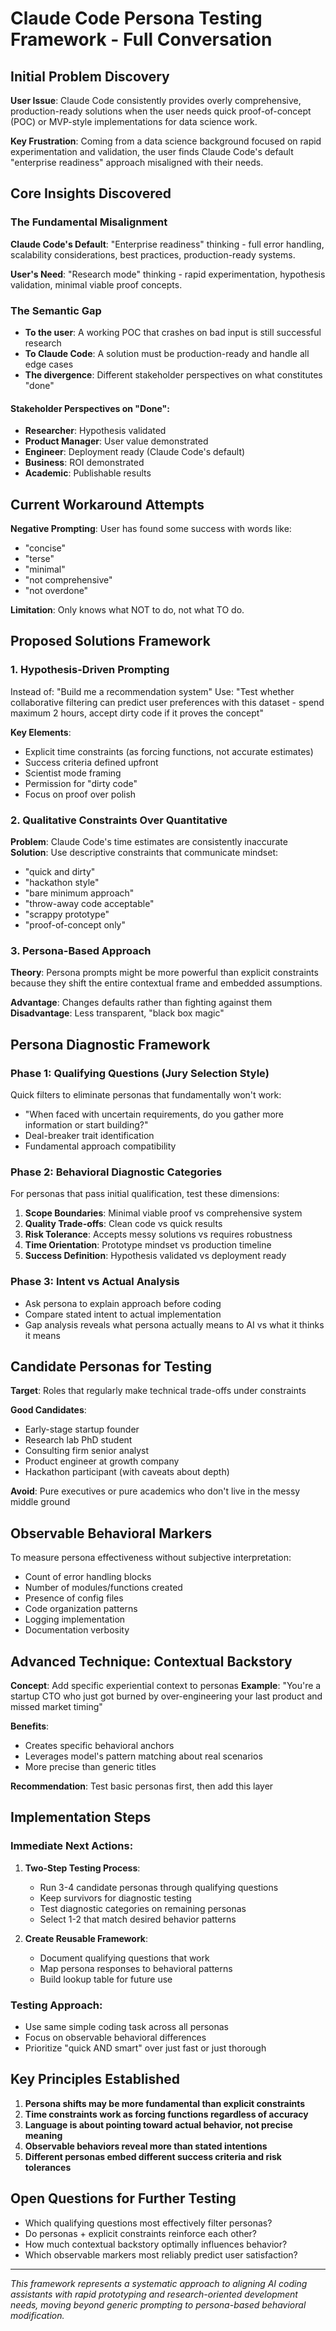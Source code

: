 # Claude Code Persona Testing Framework - Full Conversation

## Initial Problem Discovery

**User Issue**: Claude Code consistently provides overly comprehensive, production-ready solutions when the user needs quick proof-of-concept (POC) or MVP-style implementations for data science work.

**Key Frustration**: Coming from a data science background focused on rapid experimentation and validation, the user finds Claude Code's default "enterprise readiness" approach misaligned with their needs.

## Core Insights Discovered

### The Fundamental Misalignment

**Claude Code's Default**: "Enterprise readiness" thinking - full error handling, scalability considerations, best practices, production-ready systems.

**User's Need**: "Research mode" thinking - rapid experimentation, hypothesis validation, minimal viable proof concepts.

### The Semantic Gap

- **To the user**: A working POC that crashes on bad input is still successful research
- **To Claude Code**: A solution must be production-ready and handle all edge cases
- **The divergence**: Different stakeholder perspectives on what constitutes "done"

#### Stakeholder Perspectives on "Done":
- **Researcher**: Hypothesis validated
- **Product Manager**: User value demonstrated  
- **Engineer**: Deployment ready (Claude Code's default)
- **Business**: ROI demonstrated
- **Academic**: Publishable results

## Current Workaround Attempts

**Negative Prompting**: User has found some success with words like:
- "concise"
- "terse" 
- "minimal"
- "not comprehensive"
- "not overdone"

**Limitation**: Only knows what NOT to do, not what TO do.

## Proposed Solutions Framework

### 1. Hypothesis-Driven Prompting
Instead of: "Build me a recommendation system"
Use: "Test whether collaborative filtering can predict user preferences with this dataset - spend maximum 2 hours, accept dirty code if it proves the concept"

**Key Elements**:
- Explicit time constraints (as forcing functions, not accurate estimates)
- Success criteria defined upfront
- Scientist mode framing
- Permission for "dirty code"
- Focus on proof over polish

### 2. Qualitative Constraints Over Quantitative
**Problem**: Claude Code's time estimates are consistently inaccurate
**Solution**: Use descriptive constraints that communicate mindset:
- "quick and dirty"
- "hackathon style" 
- "bare minimum approach"
- "throw-away code acceptable"
- "scrappy prototype"
- "proof-of-concept only"

### 3. Persona-Based Approach

**Theory**: Persona prompts might be more powerful than explicit constraints because they shift the entire contextual frame and embedded assumptions.

**Advantage**: Changes defaults rather than fighting against them
**Disadvantage**: Less transparent, "black box magic"

## Persona Diagnostic Framework

### Phase 1: Qualifying Questions (Jury Selection Style)
Quick filters to eliminate personas that fundamentally won't work:
- "When faced with uncertain requirements, do you gather more information or start building?"
- Deal-breaker trait identification
- Fundamental approach compatibility

### Phase 2: Behavioral Diagnostic Categories
For personas that pass initial qualification, test these dimensions:

1. **Scope Boundaries**: Minimal viable proof vs comprehensive system
2. **Quality Trade-offs**: Clean code vs quick results  
3. **Risk Tolerance**: Accepts messy solutions vs requires robustness
4. **Time Orientation**: Prototype mindset vs production timeline
5. **Success Definition**: Hypothesis validated vs deployment ready

### Phase 3: Intent vs Actual Analysis
- Ask persona to explain approach before coding
- Compare stated intent to actual implementation
- Gap analysis reveals what persona actually means to AI vs what it thinks it means

## Candidate Personas for Testing

**Target**: Roles that regularly make technical trade-offs under constraints

**Good Candidates**:
- Early-stage startup founder
- Research lab PhD student  
- Consulting firm senior analyst
- Product engineer at growth company
- Hackathon participant (with caveats about depth)

**Avoid**: Pure executives or pure academics who don't live in the messy middle ground

## Observable Behavioral Markers

To measure persona effectiveness without subjective interpretation:
- Count of error handling blocks
- Number of modules/functions created
- Presence of config files
- Code organization patterns
- Logging implementation
- Documentation verbosity

## Advanced Technique: Contextual Backstory

**Concept**: Add specific experiential context to personas
**Example**: "You're a startup CTO who just got burned by over-engineering your last product and missed market timing"

**Benefits**: 
- Creates specific behavioral anchors
- Leverages model's pattern matching about real scenarios
- More precise than generic titles

**Recommendation**: Test basic personas first, then add this layer

## Implementation Steps

### Immediate Next Actions:
1. **Two-Step Testing Process**:
   - Run 3-4 candidate personas through qualifying questions
   - Keep survivors for diagnostic testing
   - Test diagnostic categories on remaining personas
   - Select 1-2 that match desired behavior patterns

2. **Create Reusable Framework**:
   - Document qualifying questions that work
   - Map persona responses to behavioral patterns
   - Build lookup table for future use

### Testing Approach:
- Use same simple coding task across all personas
- Focus on observable behavioral differences
- Prioritize "quick AND smart" over just fast or just thorough

## Key Principles Established

1. **Persona shifts may be more fundamental than explicit constraints**
2. **Time constraints work as forcing functions regardless of accuracy**
3. **Language is about pointing toward actual behavior, not precise meaning**
4. **Observable behaviors reveal more than stated intentions**
5. **Different personas embed different success criteria and risk tolerances**

## Open Questions for Further Testing

- Which qualifying questions most effectively filter personas?
- Do personas + explicit constraints reinforce each other?
- How much contextual backstory optimally influences behavior?
- Which observable markers most reliably predict user satisfaction?

---

*This framework represents a systematic approach to aligning AI coding assistants with rapid prototyping and research-oriented development needs, moving beyond generic prompting to persona-based behavioral modification.*